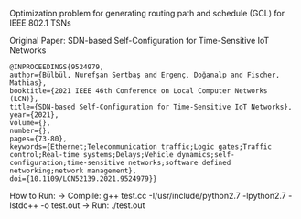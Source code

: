 Optimization problem for generating routing path and schedule (GCL) for IEEE 802.1 TSNs

Original Paper: SDN-based Self-Configuration for Time-Sensitive IoT Networks 

    @INPROCEEDINGS{9524979,
    author={Bülbül, Nurefşan Sertbaş and Ergenç, Doğanalp and Fischer, Mathias},
    booktitle={2021 IEEE 46th Conference on Local Computer Networks (LCN)}, 
    title={SDN-based Self-Configuration for Time-Sensitive IoT Networks}, 
    year={2021},
    volume={},
    number={},
    pages={73-80},
    keywords={Ethernet;Telecommunication traffic;Logic gates;Traffic control;Real-time systems;Delays;Vehicle dynamics;self-configuration;time-sensitive networks;software defined networking;network management},
    doi={10.1109/LCN52139.2021.9524979}}


How to Run:
-> Compile: g++ test.cc -I/usr/include/python2.7 -lpython2.7 -lstdc++ -o test.out
-> Run: ./test.out
    
    